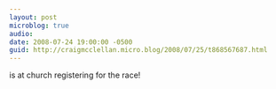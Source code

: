 ```yaml
---
layout: post
microblog: true
audio: 
date: 2008-07-24 19:00:00 -0500
guid: http://craigmcclellan.micro.blog/2008/07/25/t868567687.html
---
```

is at church registering for the race!
